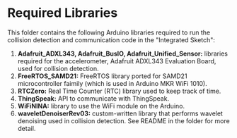 # Required Libraries

This folder contains the following Arduino libraries required to run the collision detection and communication code in the "Integrated Sketch": 
1. **Adafruit_ADXL343, Adafruit_BusIO, Adafruit_Unified_Sensor:** libraries required for the accelerometer, Adafruit ADXL343 Evaluation Board, used for collision detection. 
2. **FreeRTOS_SAMD21:** FreeRTOS library ported for SAMD21 microcontroller faimily (which is used in Arduino MKR WiFi 1010). 
3. **RTCZero:** Real Time Counter (RTC) library used to keep track of time. 
4. **ThingSpeak:** API to communicate with ThingSpeak. 
5. **WiFiNINA:** library to use the WiFi module on the Arduino. 
6. **waveletDenoiserRev03:** custom-written library that performs wavelet denoising used in collision detection. See README in the folder for more detail. 
